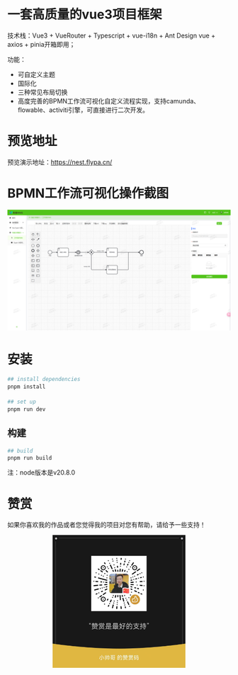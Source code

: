 # 一套高质量的vue3项目框架

技术栈：Vue3 + VueRouter + Typescript + vue-i18n + Ant Design vue + axios + pinia开箱即用；

功能：

- 可自定义主题
- 国际化
- 三种常见布局切换
- 高度完善的BPMN工作流可视化自定义流程实现，支持camunda、flowable、activiti引擎，可直接进行二次开发。

# 预览地址

预览演示地址：https://nest.flypa.cn/

# BPMN工作流可视化操作截图

![](./images/flow.png)

# 安装

```bash
## install dependencies
pnpm install

## set up
pnpm run dev
```

## 构建

```bash
## build
pnpm run build
```

注：node版本是v20.8.0

# 赞赏

如果你喜欢我的作品或者您觉得我的项目对您有帮助，请给予一些支持！

<div style="display: flex; justify-content: center;">

  <img src="./images/zanshang.jpg" alt="赞赏" width="300">

</div>
